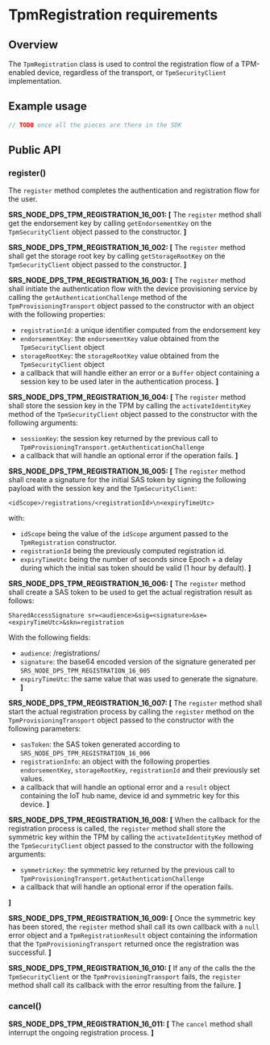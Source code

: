 # TpmRegistration requirements

## Overview

The `TpmRegistration` class is used to control the registration flow of a TPM-enabled device, regardless of the transport, or `TpmSecurityClient` implementation.

## Example usage

```js
// TODO once all the pieces are there in the SDK

```

## Public API

### register()

The `register` method completes the authentication and registration flow for the user.

**SRS_NODE_DPS_TPM_REGISTRATION_16_001: [** The `register` method shall get the endorsement key by calling `getEndorsementKey` on the `TpmSecurityClient` object passed to the constructor. **]**

**SRS_NODE_DPS_TPM_REGISTRATION_16_002: [** The `register` method shall get the storage root key by calling `getStorageRootKey` on the `TpmSecurityClient` object passed to the constructor. **]**

**SRS_NODE_DPS_TPM_REGISTRATION_16_003: [** The `register` method shall initiate the authentication flow with the device provisioning service by calling the `getAuthenticationChallenge` method of the `TpmProvisioningTransport` object passed to the constructor with an object with the following properties:
- `registrationId`: a unique identifier computed from the endorsement key
- `endorsementKey`: the `endorsementKey` value obtained from the `TpmSecurityClient` object
- `storageRootKey`: the `storageRootKey` value obtained from the `TpmSecurityClient` object
- a callback that will handle either an error or a `Buffer` object containing a session key to be used later in the authentication process.
**]**

**SRS_NODE_DPS_TPM_REGISTRATION_16_004: [** The `register` method shall store the session key in the TPM by calling the `activateIdentityKey` method of the `TpmSecurityClient` object passed to the constructor with the following arguments:
- `sessionKey`: the session key returned by the previous call to `TpmProvisioningTransport.getAuthenticationChallenge`
- a callback that will handle an optional error if the operation fails.
**]**

**SRS_NODE_DPS_TPM_REGISTRATION_16_005: [** The `register` method shall create a signature for the initial SAS token by signing the following payload with the session key and the `TpmSecurityClient`:
```
<idScope>/registrations/<registrationId>\n<expiryTimeUtc>
```
with:
- `idScope` being the value of the `idScope` argument passed to the `TpmRegistration` constructor.
- `registrationId` being the previously computed registration id.
- `expiryTimeUtc` being the number of seconds since Epoch + a delay during which the initial sas token should be valid (1 hour by default).
 **]**

**SRS_NODE_DPS_TPM_REGISTRATION_16_006: [** The `register` method shall create a SAS token to be used to get the actual registration result as follows:
```
SharedAccessSignature sr=<audience>&sig=<signature>&se=<expiryTimeUtc>&skn=registration
```
With the following fields:
- `audience`: <idScope>/registrations/<registrationId>
- `signature`: the base64 encoded version of the signature generated per `SRS_NODE_DPS_TPM_REGISTRATION_16_005`
- `expiryTimeUtc`: the same value that was used to generate the signature.
 **]**

**SRS_NODE_DPS_TPM_REGISTRATION_16_007: [** The `register` method shall start the actual registration process by calling the `register` method on the `TpmProvisioningTransport` object passed to the constructor with the following parameters:
- `sasToken`: the SAS token generated according to `SRS_NODE_DPS_TPM_REGISTRATION_16_006`
- `registrationInfo`: an object with the following properties `endorsementKey`, `storageRootKey`, `registrationId` and their previously set values.
- a callback that will handle an optional error and a `result` object containing the IoT hub name, device id and symmetric key for this device.
**]**

**SRS_NODE_DPS_TPM_REGISTRATION_16_008: [** When the callback for the registration process is called, the `register` method shall store the symmetric key within the TPM by calling the `activateIdentityKey` method of the `TpmSecurityClient` object passed to the constructor with the following arguments:
- `symmetricKey`: the symmetric key returned by the previous call to `TpmProvisioningTransport.getAuthenticationChallenge`
- a callback that will handle an optional error if the operation fails.

**]**

**SRS_NODE_DPS_TPM_REGISTRATION_16_009: [** Once the symmetric key has been stored, the `register` method shall call its own callback with a `null` error object and a `TpmRegistrationResult` object containing the information that the `TpmProvisioningTransport` returned once the registration was successful. **]**

**SRS_NODE_DPS_TPM_REGISTRATION_16_010: [** If any of the calls the the `TpmSecurityClient` or the `TpmProvisioningTransport` fails, the `register` method shall call its callback with the error resulting from the failure. **]**

### cancel()

**SRS_NODE_DPS_TPM_REGISTRATION_16_011: [** The `cancel` method shall interrupt the ongoing registration process. **]**